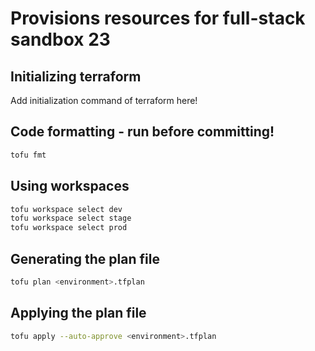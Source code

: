 # Provisions resources for full-stack sandbox 23

## Initializing terraform

Add initialization command of terraform here!

## Code formatting - run before committing!

```bash
tofu fmt
```

## Using workspaces

```bash
tofu workspace select dev
tofu workspace select stage
tofu workspace select prod
```

## Generating the plan file

```bash
tofu plan <environment>.tfplan
```

## Applying the plan file

```bash
tofu apply --auto-approve <environment>.tfplan
```
